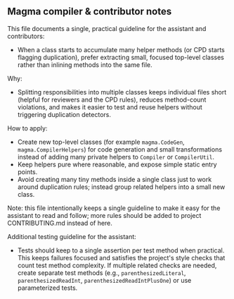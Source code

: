 ## Magma compiler & contributor notes

This file documents a single, practical guideline for the assistant and contributors:

- When a class starts to accumulate many helper methods (or CPD starts flagging duplication), prefer extracting small, focused top-level classes rather than inlining methods into the same file.

Why:
- Splitting responsibilities into multiple classes keeps individual files short (helpful for reviewers and the CPD rules), reduces method-count violations, and makes it easier to test and reuse helpers without triggering duplication detectors.

How to apply:
- Create new top-level classes (for example `magma.CodeGen`, `magma.CompilerHelpers`) for code generation and small transformations instead of adding many private helpers to `Compiler` or `CompilerUtil`.
- Keep helpers pure where reasonable, and expose simple static entry points.
- Avoid creating many tiny methods inside a single class just to work around duplication rules; instead group related helpers into a small new class.

Note: this file intentionally keeps a single guideline to make it easy for the assistant to read and follow; more rules should be added to project CONTRIBUTING.md instead of here.

Additional testing guideline for the assistant:

- Tests should keep to a single assertion per test method when practical. This keeps failures focused and satisfies the project's style checks that count test method complexity. If multiple related checks are needed, create separate test methods (e.g., `parenthesizedLiteral`, `parenthesizedReadInt`, `parenthesizedReadIntPlusOne`) or use parameterized tests.